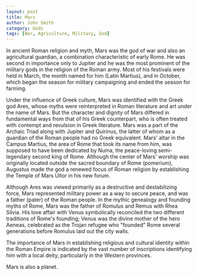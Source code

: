 ```yaml
---
layout: post
title: Mars
author: John Smith
category: Gods
tags: [War, Agriculture, Military, God]
---
```

In ancient Roman religion and myth, Mars was the god of war and also an agricultural guardian, a combination characteristic of early Rome. He was second in importance only to Jupiter and he was the most prominent of the military gods in the religion of the Roman army. Most of his festivals were held in March, the month named for him (Latin Martius), and in October, which began the season for military campaigning and ended the season for farming.

Under the influence of Greek culture, Mars was identified with the Greek god Ares, whose myths were reinterpreted in Roman literature and art under the name of Mars. But the character and dignity of Mars differed in fundamental ways from that of his Greek counterpart, who is often treated with contempt and revulsion in Greek literature. Mars was a part of the Archaic Triad along with Jupiter and Quirinus, the latter of whom as a guardian of the Roman people had no Greek equivalent. Mars' altar in the Campus Martius, the area of Rome that took its name from him, was supposed to have been dedicated by Numa, the peace-loving semi-legendary second king of Rome. Although the center of Mars' worship was originally located outside the sacred boundary of Rome (pomerium), Augustus made the god a renewed focus of Roman religion by establishing the Temple of Mars Ultor in his new forum.

Although Ares was viewed primarily as a destructive and destabilizing force, Mars represented military power as a way to secure peace, and was a father (pater) of the Roman people. In the mythic genealogy and founding myths of Rome, Mars was the father of Romulus and Remus with Rhea Silvia. His love affair with Venus symbolically reconciled the two different traditions of Rome's founding; Venus was the divine mother of the hero Aeneas, celebrated as the Trojan refugee who "founded" Rome several generations before Romulus laid out the city walls.

The importance of Mars in establishing religious and cultural identity within the Roman Empire is indicated by the vast number of inscriptions identifying him with a local deity, particularly in the Western provinces.

Mars is also a planet.
